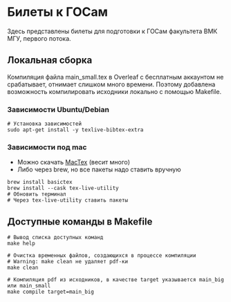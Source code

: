 # Билеты к ГОСам

Здесь представлены билеты для подготовки к ГОСам факультета ВМК МГУ, первого потока.

## Локальная сборка

Компиляция файла main_small.tex в Overleaf с бесплатным аккаунтом не срабатывает, отнимает слишком много времени.
Поэтому добавлена возможность компилировать исходники локально с помощью Makefile.

### Зависимости Ubuntu/Debian

```console
# Установка зависимостей
sudo apt-get install -y texlive-bibtex-extra
```

### Зависимости под mac

- Можно скачать [MacTex](https://tug.org/mactex/) (весит много)
- Либо через brew, но все пакеты надо ставить вручную

```console
brew install basictex
brew install --cask tex-live-utility
# Обновить терминал
# Через tex-live-utility ставить пакеты
```

## Доступные команды в Makefile
```console
# Вывод списка доступных команд
make help

# Очистка временных файлов, создающихся в процессе компиляции
# Warning: make clean не удаляет pdf-ки
make clean

# Компиляция pdf из исходников, в качестве target указывается main_big или main_small
make compile target=main_big
```
